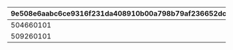 |9e508e6aabc6ce9316f231da408910b00a798b79af236652dcade5eaa102ac0f|43d98dbf7563ef148cc6390ac4aab073965b67f8607f3172585f980ba8072231|e4b048c2f0cc46be7d0a519aa4c77236137e53dce22cd35f9a8d5f98664f0029|c5fa63c7423e943841f634ca6b5547696dfe57723189b172e7cc4edf78190f3d|
| --- | --- | --- | --- |
|504660101|1|0|0|
|509260101|2|0|0|